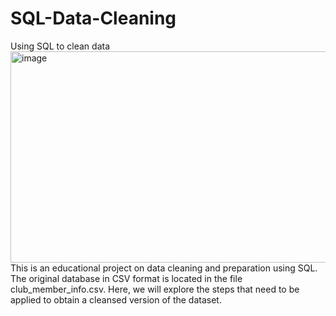 # SQL-Data-Cleaning
Using SQL to clean data
<img width="512" height="338" alt="image" src="https://github.com/user-attachments/assets/fac523a8-0e6e-47ee-b615-023398ddee13" />
This is an educational project on data cleaning and preparation using SQL. The original database in CSV format is located in the file club_member_info.csv. Here, we will explore the steps that need to be applied to obtain a cleansed version of the dataset.
